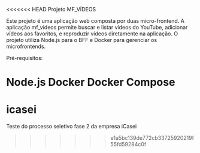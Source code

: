 <<<<<<< HEAD
Projeto MF_VÍDEOS

Este projeto é uma aplicação web composta por duas micro-frontend. A aplicação mf_videos permite buscar e listar vídeos do YouTube, adicionar vídeos aos favoritos, e reproduzir vídeos diretamente na aplicação. O projeto utiliza Node.js para o BFF e Docker para gerenciar os microfrontends.

Pré-requisitos: 

Node.js 
Docker
Docker Compose
=======
# icasei
Teste do processo seletivo fase 2 da empresa iCasei
>>>>>>> e1a5bc139de772cb33725920219f55fd59284c0f
